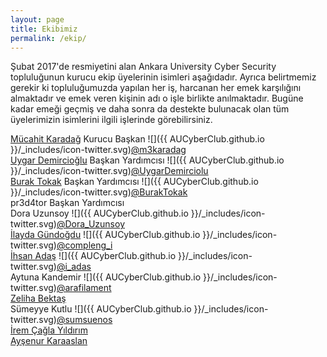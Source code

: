```yaml
---
layout: page
title: Ekibimiz
permalink: /ekip/
---
```


Şubat 2017'de resmiyetini alan Ankara University Cyber Security topluluğunun kurucu ekip üyelerinin isimleri aşağıdadır. Ayrıca belirtmemiz gerekir ki topluluğumuzda yapılan her iş, harcanan her emek karşılığını almaktadır ve emek veren kişinin adı o işle birlikte anılmaktadır. Bugüne kadar emeği geçmiş ve daha sonra da destekte bulunacak olan tüm üyelerimizin isimlerini ilgili işlerinde görebilirsiniz.  
    
[Mücahit Karadağ](https://www.linkedin.com/in/mucahitkaradag/)        Kurucu Başkan        ![]({{ AUCyberClub.github.io }}/_includes/icon-twitter.svg)[@m3karadag](https://twitter.com/m3karadag?s=09)                         
[Uygar Demircioğlu](https://www.linkedin.com/in/uygardemircioglu/)      Başkan Yardımcısı    ![]({{ AUCyberClub.github.io }}/_includes/icon-twitter.svg)[@UygarDemirciolu](https://twitter.com/UygarDemirciolu?s=09)             
[Burak Tokak](https://www.linkedin.com/in/burak-tokak-a9724496/)            Başkan Yardımcısı    ![]({{ AUCyberClub.github.io }}/_includes/icon-twitter.svg)[@BurakTokak](https://twitter.com/BurakTokak?s=09)                      
pr3d4tor               Başkan Yardımcısı     
Dora Uzunsoy                                ![]({{ AUCyberClub.github.io }}/_includes/icon-twitter.svg)[@Dora_Uzunsoy](https://twitter.com/Dora_Uzunsoy?s=09)                  
[İlayda Gündoğdu](https://www.linkedin.com/in/ilaydagundogdu/)                             ![]({{ AUCyberClub.github.io }}/_includes/icon-twitter.svg)[@compleng_i](https://twitter.com/compleng_i?s=09)                    
[İhsan Adaş](https://www.linkedin.com/in/ihsanadas/)                                  ![]({{ AUCyberClub.github.io }}/_includes/icon-twitter.svg)[@i_adas](https://twitter.com/i_adas?s=09)                               
Aytuna Kandemir                             ![]({{ AUCyberClub.github.io }}/_includes/icon-twitter.svg)[@arafilament](https://twitter.com/arafilament?s=09)                     
[Zeliha Bektaş](https://www.linkedin.com/in/zeliha-bekta%C5%9F-99bbb8ba/)                                
Sümeyye Kutlu                               ![]({{ AUCyberClub.github.io }}/_includes/icon-twitter.svg)[@sumsuenos](https://twitter.com/sumsuenos?s=09)                         
[İrem Çağla Yıldırım](https://www.linkedin.com/in/irem-%C3%A7a%C4%9Fla-y%C4%B1ld%C4%B1r%C4%B1m-590085b6/)                           
[Ayşenur Karaaslan](https://www.linkedin.com/in/aysenurkaraaslan/)                             
